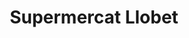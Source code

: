 ---
title: "Supermercat Llobet"
url: /sant-joan-de-vilatorrada/supermercat-llobet/
shop: supermercado
---